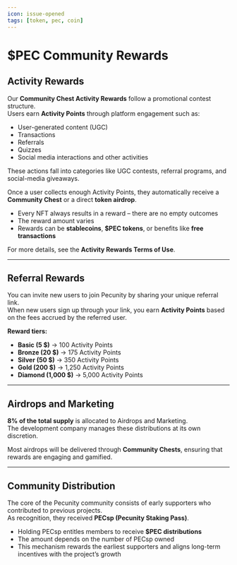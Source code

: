 ```yaml
---
icon: issue-opened
tags: [token, pec, coin]
---
```

# $PEC Community Rewards

## Activity Rewards
Our **Community Chest Activity Rewards** follow a promotional contest structure.  
Users earn **Activity Points** through platform engagement such as:  
- User-generated content (UGC)  
- Transactions  
- Referrals  
- Quizzes  
- Social media interactions and other activities  

These actions fall into categories like UGC contests, referral programs, and social-media giveaways.  

Once a user collects enough Activity Points, they automatically receive a **Community Chest** or a direct **token airdrop**.  
- Every NFT always results in a reward – there are no empty outcomes  
- The reward amount varies  
- Rewards can be **stablecoins**, **$PEC tokens**, or benefits like **free transactions**  

For more details, see the **Activity Rewards Terms of Use**.  

---

## Referral Rewards
You can invite new users to join Pecunity by sharing your unique referral link.  
When new users sign up through your link, you earn **Activity Points** based on the fees accrued by the referred user.  

**Reward tiers:**  

- **Basic (5 $)** → 100 Activity Points  
- **Bronze (20 $)** → 175 Activity Points  
- **Silver (50 $)** → 350 Activity Points  
- **Gold (200 $)** → 1,250 Activity Points  
- **Diamond (1,000 $)** → 5,000 Activity Points  

---

## Airdrops and Marketing
**8% of the total supply** is allocated to Airdrops and Marketing.  
The development company manages these distributions at its own discretion.  

Most airdrops will be delivered through **Community Chests**, ensuring that rewards are engaging and gamified.  

---

## Community Distribution
The core of the Pecunity community consists of early supporters who contributed to previous projects.  
As recognition, they received **PECsp (Pecunity Staking Pass)**.  

- Holding PECsp entitles members to receive **$PEC distributions**  
- The amount depends on the number of PECsp owned  
- This mechanism rewards the earliest supporters and aligns long-term incentives with the project’s growth  
